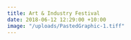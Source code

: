 ```yaml
---
title: Art & Industry Festival
date: 2018-06-12 12:29:00 +10:00
image: "/uploads/PastedGraphic-1.tiff"
---
```


